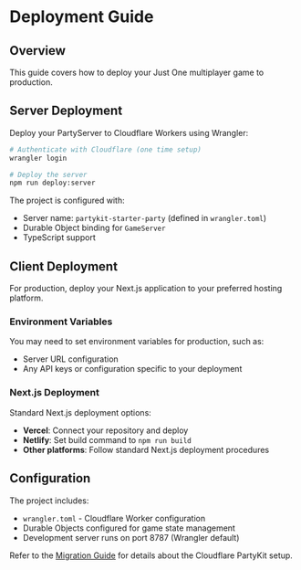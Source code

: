 # Deployment Guide

## Overview

This guide covers how to deploy your Just One multiplayer game to production.

## Server Deployment

Deploy your PartyServer to Cloudflare Workers using Wrangler:

```bash
# Authenticate with Cloudflare (one time setup)
wrangler login

# Deploy the server
npm run deploy:server
```

The project is configured with:
- Server name: `partykit-starter-party` (defined in `wrangler.toml`)
- Durable Object binding for `GameServer`
- TypeScript support

## Client Deployment

For production, deploy your Next.js application to your preferred hosting platform.

### Environment Variables

You may need to set environment variables for production, such as:
- Server URL configuration
- Any API keys or configuration specific to your deployment

### Next.js Deployment

Standard Next.js deployment options:
- **Vercel**: Connect your repository and deploy
- **Netlify**: Set build command to `npm run build`
- **Other platforms**: Follow standard Next.js deployment procedures

## Configuration

The project includes:
- `wrangler.toml` - Cloudflare Worker configuration
- Durable Objects configured for game state management
- Development server runs on port 8787 (Wrangler default)

Refer to the [Migration Guide](migration-guide.md) for details about the Cloudflare PartyKit setup.
